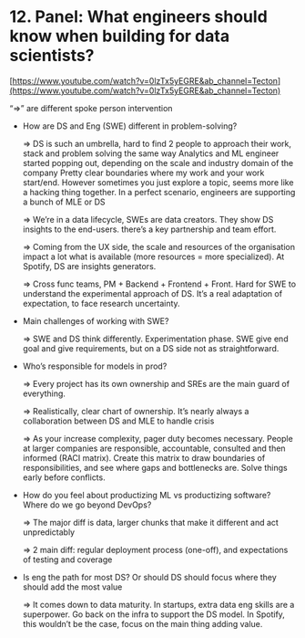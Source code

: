 # 12. Panel: What engineers should know when building for data scientists?

[https://www.youtube.com/watch?v=0lzTx5yEGRE&ab_channel=Tecton](https://www.youtube.com/watch?v=0lzTx5yEGRE&ab_channel=Tecton)

“⇒” are different spoke person intervention

- How are DS and Eng (SWE) different in problem-solving?
    
    ⇒ DS is such an umbrella, hard to find 2 people to approach their work, stack and problem solving the same way
    Analytics and ML engineer started popping out, depending on the scale and industry domain of the company
    Pretty clear boundaries where my work and your work start/end. However sometimes you just explore a topic, seems more like a hacking thing together. In a perfect scenario, engineers are supporting a bunch of MLE or DS
    
    ⇒ We’re in a data lifecycle, SWEs are data creators. They show DS insights to the end-users. there’s a key partnership and team effort.
    
    ⇒ Coming from the UX side, the scale and resources of the organisation impact a lot what is available (more resources = more specialized). At Spotify, DS are insights generators.
    
    ⇒ Cross func teams, PM + Backend + Frontend + Front. Hard for SWE to understand the experimental approach of DS. It’s a real adaptation of expectation, to face research uncertainty.
    

- Main challenges of working with SWE?
    
    ⇒ SWE and DS think differently. Experimentation phase. SWE give end goal and give requirements, but on a DS side not as straightforward.
    

- Who’s responsible for models in prod?
    
    ⇒ Every project has its own ownership and SREs are the main guard of everything.
    
    ⇒ Realistically, clear chart of ownership. It’s nearly always a collaboration between DS and MLE to handle crisis
    
    ⇒ As your increase complexity, pager duty becomes necessary. People at larger companies are responsible, accountable, consulted and then informed (RACI matrix). Create this matrix to draw boundaries of responsibilities, and see where gaps and bottlenecks are. Solve things early before conflicts.
    

- How do you feel about productizing ML vs productizing software? Where do we go beyond DevOps?
    
    ⇒ The major diff is data, larger chunks that make it different and act unpredictably
    
    ⇒ 2 main diff: regular deployment process (one-off), and expectations of testing and coverage
    
- Is eng the path for most DS? Or should DS should focus where they should add the most value
    
    ⇒ It comes down to data maturity. In startups, extra data eng skills are a superpower. Go back on the infra to support the DS model. In Spotify, this wouldn’t be the case, focus on the main thing adding value.